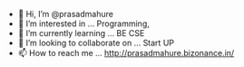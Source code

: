 - 👋 Hi, I’m @prasadmahure
- 👀 I’m interested in ... Programming,
- 🌱 I’m currently learning ... BE CSE
- 💞️ I’m looking to collaborate on ... Start UP
- 📫 How to reach me ... http://prasadmahure.bizonance.in/

<!---
prasadmahure/prasadmahure is a ✨ special ✨ repository because its `README.md` (this file) appears on your GitHub profile.
You can click the Preview link to take a look at your changes.
--->
